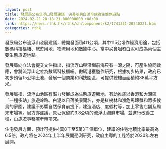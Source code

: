 ```yaml
---
layout: post
title: 發展局公布流浮山發展建議　尖鼻咀與白泥可成為生態旅遊點
date: 2024-02-21 20:18:21.000000000 +08:00
link: https://news.rthk.hk/rthk/ch/component/k2/1741304-20240221.htm
categories: rthk
---
```


發展局公布流浮山發展建議，總開發面積411公頃，其中115公頃作經濟用途，包括數碼科技樞紐、旅遊用地、物流用地和數據中心。當中尖鼻咀和白泥可成為兩個主要生態旅遊地點。

發展局向立法會提交文件指出，指流浮山與深圳前海只有一灣之隔，可產生協同效應，會將流浮山定位為數碼科技樞紐。數碼港獲邀作研究，根據初步結果，政府已初步預留15公頃土地，發展一個商業和科技園區，可提供總樓面面積約38萬平方米。

發展局指，流浮山地區有潛力發展成為生態旅遊勝地，有助推廣以香港和大灣區「一程多站」旅遊線路。白泥以日落美景聞名，亦是紅樹林和瀕危馬蹄蟹和眾多候鳥的家園，建議不影響自然保育前提下，建造酒店、度假村等，加上零售店舖及周末市場等。局方亦建議，原址保留約3.8公頃的流浮山海鮮市場，並進行改善工程，由旅遊事務署牽頭研究。

住宅發展方面，預計可提供4萬8千至5萬3千個單位，建議的住宅地積比率最高為6.5倍。政府將在2024年上半年展開勘測研究，政府主導的工程將於2030年左右展開。
